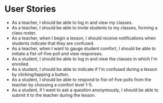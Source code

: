 # User Stories

* As a teacher, I should be able to log in and view my classes.
* As a teacher, I should be able to invite students to my classes, forming a class roster.
* As a teacher, when I begin a lesson, I should receive notifications when students indicate that they are confused.
* As a teacher, when I want to gauge student comfort, I should be able to initiate a fist-of-five poll and view responses.
* As a student, I should be able to log in and view the classes in which I'm enrolled.
* As a student, I should be able to indicate if I'm confused during a lesson by clicking/tapping a button.
* As a student, I should be able to respond to fist-of-five polls from the teacher by choosing a comfort level 1-5.
* As a student, if I want to ask a question anonymously, I should be able to submit it to the teacher during the lesson.
